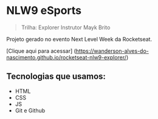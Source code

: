 # NLW9 eSports

> Trilha: Explorer
> Instrutor Mayk Brito

Projeto gerado no evento Next Level Week da Rocketseat.

[Clique aqui para acessar] (https://wanderson-alves-do-nascimento.github.io/rocketseat-nlw9-explorer/)

## Tecnologias que usamos:

- HTML
- CSS
- JS
- Git e Github